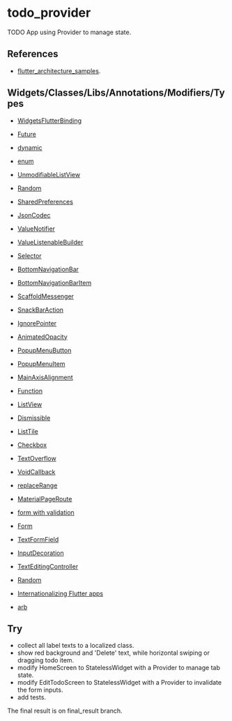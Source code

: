 # todo_provider

TODO App using Provider to manage state.

## References

 - [flutter_architecture_samples](https://github.com/brianegan/flutter_architecture_samples/tree/master/change_notifier_provider).

## Widgets/Classes/Libs/Annotations/Modifiers/Types

 - [WidgetsFlutterBinding](https://api.flutter.dev/flutter/widgets/WidgetsFlutterBinding-class.html)
 - [Future](https://api.flutter.dev/flutter/dart-async/Future-class.html)
 - [dynamic](https://flutterbyexample.com/lesson/dynamic)
 - [enum](https://www.tutorialspoint.com/dart_programming/dart_programming_enumeration.htm)
 - [UnmodifiableListView](https://api.flutter.dev/flutter/dart-collection/UnmodifiableListView-class.html)
 - [Random](https://api.flutter.dev/flutter/dart-math/Random-class.html)
 - [SharedPreferences](https://pub.dev/packages/shared_preferences)
 - [JsonCodec](https://api.flutter.dev/flutter/dart-convert/JsonCodec-class.html)
 - [ValueNotifier](https://api.flutter.dev/flutter/foundation/ValueNotifier-class.html)
 - [ValueListenableBuilder](https://api.flutter.dev/flutter/widgets/ValueListenableBuilder-class.html)
 - [Selector](https://pub.dev/documentation/provider/latest/provider/Selector-class.html)
 - [BottomNavigationBar](https://api.flutter.dev/flutter/material/BottomNavigationBar-class.html)
 - [BottomNavigationBarItem](https://api.flutter.dev/flutter/widgets/BottomNavigationBarItem-class.html)
 - [ScaffoldMessenger](https://api.flutter.dev/flutter/material/ScaffoldMessenger-class.html)
 - [SnackBarAction](https://api.flutter.dev/flutter/material/SnackBarAction-class.html)
 - [IgnorePointer](https://api.flutter.dev/flutter/widgets/IgnorePointer-class.html)
 - [AnimatedOpacity](https://api.flutter.dev/flutter/widgets/AnimatedOpacity-class.html)
 - [PopupMenuButton](https://api.flutter.dev/flutter/material/PopupMenuButton-class.html)
 - [PopupMenuItem](https://api.flutter.dev/flutter/material/PopupMenuItem-class.html)
 - [MainAxisAlignment](https://api.flutter.dev/flutter/rendering/MainAxisAlignment-class.html)
 - [Function](https://api.flutter.dev/flutter/dart-core/Function-class.html)
 - [ListView](https://api.flutter.dev/flutter/widgets/ListView-class.html)
 - [Dismissible](https://api.flutter.dev/flutter/widgets/Dismissible-class.html)
 - [ListTile](https://api.flutter.dev/flutter/material/ListTile-class.html)
 - [Checkbox](https://api.flutter.dev/flutter/material/Checkbox-class.html)
 - [TextOverflow](https://api.flutter.dev/flutter/rendering/TextOverflow-class.html)
 - [VoidCallback](https://api.flutter.dev/flutter/dart-ui/VoidCallback.html)
 - [replaceRange](https://api.flutter.dev/flutter/dart-core/List/replaceRange.html)
 - [MaterialPageRoute](https://api.flutter.dev/flutter/material/MaterialPageRoute-class.html)
 - [form with validation](https://flutter.dev/docs/cookbook/forms/validation)
 - [Form](https://api.flutter.dev/flutter/widgets/Form-class.html)
 - [TextFormField](https://api.flutter.dev/flutter/material/TextFormField-class.html)
 - [InputDecoration](https://api.flutter.dev/flutter/material/InputDecoration-class.html)
 - [TextEditingController](https://api.flutter.dev/flutter/widgets/TextEditingController-class.html)
 - [Random](https://api.flutter.dev/flutter/dart-math/Random-class.html)
 
 - [Internationalizing Flutter apps](https://flutter.dev/docs/development/accessibility-and-localization/internationalization)
 - [arb](https://localizely.com/flutter-arb/)

## Try

 - collect all label texts to a localized class.
 - show red background and 'Delete' text, while horizontal swiping or dragging todo item.
 - modify HomeScreen to StatelessWidget with a Provider to manage tab state.
 - modify EditTodoScreen to StatelessWidget with a Provider to invalidate the form inputs.
 - add tests.

  The final result is on final_result branch.